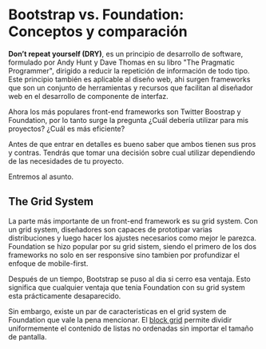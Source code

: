# Bootstrap vs. Foundation: Conceptos y comparación

**Don’t repeat yourself (DRY)**, es un principio de desarrollo de software, formulado por Andy Hunt y Dave Thomas en su libro "The Pragmatic Programmer", dirigido a reducir la repetición de información de todo tipo. Este principio también es aplicable al diseño web, ahi surgen frameworks que son un conjunto de herramientas y recursos  que facilitan al diseñador web en el desarrollo de componente de interfaz.

Ahora los más populares front-end frameworks son Twitter Boostrap y Foundation, por lo tanto surge la pregunta ¿Cuál debería utilizar para mis proyectos? ¿Cuál es más eficiente?

Antes de que entrar en detalles es bueno saber que ambos tienen sus pros y contras. Tendrás que tomar una decisión sobre cual utilizar dependiendo de las necesidades de tu proyecto.

Entremos al asunto.

## The Grid System ##

La parte más importante de un front-end framework es su grid system. Con un grid system, diseñadores son capaces de prototipar varias distribuciones y luego hacer los ajustes necesarios como mejor le parezca. Foundation se hizo popular por su grid sistem, siendo el primero de los dos frameworks no solo en ser responsive sino tambien por profundizar el enfoque de mobile-first.

Después de un tiempo, Bootstrap se puso al dia si cerro esa ventaja. Esto significa que cualquier ventaja que tenia Foundation con su grid system esta prácticamente desaparecido.

Sin embargo, existe un par de caracteristicas en el grid system de Foundation que vale la pena mencionar. El [block grid][1] permite dividir uniformemente el contenido de listas no ordenadas sin importar el tamaño de pantalla.

[1]: http://foundation.zurb.com/docs/components/block_grid.html